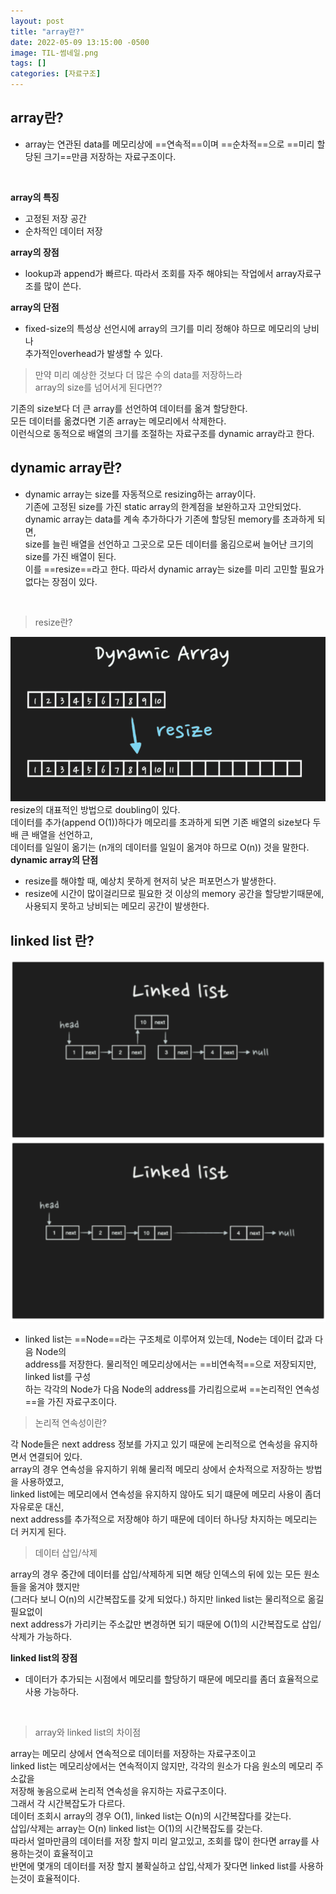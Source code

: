 ```yaml
---
layout: post
title: "array란?"
date: 2022-05-09 13:15:00 -0500
image: TIL-썸네일.png
tags: []
categories: [자료구조]
---
```


## array란?
- array는 연관된 data를 메모리상에 ==연속적==이며 ==순차적==으로 ==미리 할당된 크기==만큼 저장하는 자료구조이다.
<br>

**array의 특징**
- 고정된 저장 공간
- 순차적인 데이터 저장

**array의 장점**
- lookup과 append가 빠르다. 따라서 조회를 자주 해야되는 작업에서 array자료구조를 많이 쓴다.

**array의 단점**
- fixed-size의 특성상 선언시에 array의 크기를 미리 정해야 하므로 메모리의 낭비나 <br>추가적인overhead가 발생할 수 있다.

> 만약 미리 예상한 것보다 더 많은 수의 data를 저장하느라 <br>array의 size를 넘어서게 된다면??

기존의 size보다 더 큰 array를 선언하여 데이터를 옮겨 할당한다. <br> 
모든 데이터를 옮겼다면 기존 array는 메모리에서 삭제한다. <br>
이런식으로 동적으로 배열의 크기를 조절하는 자료구조를 dynamic array라고 한다.

## dynamic array란?
- dynamic array는 size를 자동적으로 resizing하는 array이다. <br>기존에 고정된 size를 가진 static array의 한계점을 보완하고자 고안되었다. <br> dynamic array는 data를 계속 추가하다가 기존에 할당된 memory를 초과하게 되면,<br>size를 늘린 배열을 선언하고 그곳으로 모든 데이터를 옮김으로써 늘어난 크기의 size를 가진 배열이 된다. <br>이를 ==resize==라고 한다. 따라서 dynamic array는 size를 미리 고민할 필요가 없다는 장점이 있다.
<br>

>resize란?

![resize](/images/resize.png)
<br>
resize의 대표적인 방법으로 doubling이 있다. <br> 데이터를 추가(append O(1))하다가 메모리를 초과하게 되면 기존 배열의 size보다 두배 큰 배열을 선언하고,<br> 데이터를 일일이 옮기는 (n개의 데이터를 일일이 옮겨야 하므로 O(n)) 것을 말한다.
<br>
**dynamic array의 단점**
 - resize를 해야할 때, 예상치 못하게 현저히 낮은 퍼포먼스가 발생한다.
 - resize에 시간이 많이걸리므로 필요한 것 이상의 memory 공간을 할당받기때문에,<br>사용되지 못하고 낭비되는 메모리 공간이 발생한다.

## linked list 란?
![linked list](/images/linked-list.png)
- linked list는 ==Node==라는 구조체로 이루어져 있는데, Node는 데이터 값과 다음 Node의<br>address를 저장한다. 물리적인 메모리상에서는 ==비연속적==으로 저장되지만, linked list를 구성<br>하는 각각의 Node가 다음 Node의 address를 가리킴으로써 ==논리적인 연속성==을 가진 자료구조이다.

> 논리적 연속성이란?

각 Node들은 next address 정보를 가지고 있기 때문에 논리적으로 연속성을 유지하면서 연결되어 있다.<br>array의 경우 연속성을 유지하기 위해 물리적 메모리 상에서 순차적으로 저장하는 방법을 사용하였고,<br> linked list에는 메모리에서 연속성을 유지하지 않아도 되기 떄문에 메모리 사용이 좀더 자유로운 대신, <br>next address를 추가적으로 저장해야 하기 때문에 데이터 하나당 차지하는 메모리는 더 커지게 된다.

> 데이터 삽입/삭제

array의 경우 중간에 데이터를 삽입/삭제하게 되면 해당 인덱스의 뒤에 있는 모든 원소들을 옮겨야 했지만<br>(그러다 보니 O(n)의 시간복잡도를 갖게 되었다.) 하지만 linked list는 물리적으로 옮길 필요없이<br>next address가 가리키는 주소값만 변경하면 되기 때문에 O(1)의 시간복잡도로 삽입/삭제가 가능하다.

**linked list의 장점**
- 데이터가 추가되는 시점에서 메모리를 할당하기 때문에 메모리를 좀더 효율적으로 사용 가능하다.
<br>

> array와 linked list의 차이점

array는 메모리 상에서 연속적으로 데이터를 저장하는 자료구조이고<br>linked list는 메모리상에서는 연속적이지 않지만, 각각의 원소가 다음 원소의 메모리 주소값을<br>저장해 놓음으로써 논리적 연속성을 유지하는 자료구조이다.
<br>
그래서 각 시간복잡도가 다르다. 
<br>
데이터 조회시 array의 경우 O(1), linked list는 O(n)의 시간복잡다를 갖는다.<br>삽입/삭제는 array는 O(n) linked list는 O(1)의 시간복잡도를 갖는다.
<br>
따라서 얼마만큼의 데이터를 저장 할지 미리 알고있고, 조회를 많이 한다면 array를 사용하는것이 효율적이고<br>반면에 몇개의 데이터를 저장 할지 불확실하고 삽입,삭제가 잦다면 linked list를 사용하는것이 효율적이다.
